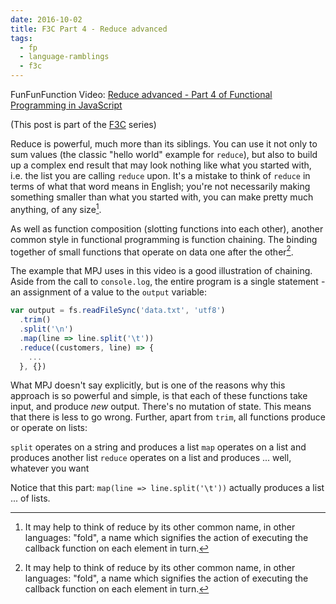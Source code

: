 ```yaml
---
date: 2016-10-02
title: F3C Part 4 - Reduce advanced
tags:
  - fp
  - language-ramblings
  - f3c
---
```

FunFunFunction Video: [Reduce advanced - Part 4 of Functional Programming in JavaScript](https://www.youtube.com/watch?v=1DMolJ2FrNY&index=4&list=PL0zVEGEvSaeEd9hlmCXrk5yUyqUag-n84)

(This post is part of the [F3C](/blog/posts/2016/10/02/f3c-a-funfunfunction-companion-series/) series)

Reduce is powerful, much more than its siblings. You can use it not only to sum values (the classic "hello world" example for `reduce`), but also to build up a complex end result that may look nothing like what you started with, i.e. the list you are calling `reduce` upon. It's a mistake to think of `reduce` in terms of what that word means in English; you're not necessarily making something smaller than what you started with, you can make pretty much anything, of any size[^n].

As well as function composition (slotting functions into each other), another common style in functional programming is function chaining. The binding together of small functions that operate on data one after the other[^n].

The example that MPJ uses in this video is a good illustration of chaining. Aside from the call to `console.log`, the entire program is a single statement - an assignment of a value to the `output` variable:

```javascript
var output = fs.readFileSync('data.txt', 'utf8')
  .trim()
  .split('\n')
  .map(line => line.split('\t'))
  .reduce((customers, line) => {
    ...
  }, {})
```

What MPJ doesn't say explicitly, but is one of the reasons why this approach is so powerful and simple, is that each of these functions take input, and produce *new* output. There's no mutation of state. This means that there is less to go wrong. Further, apart from `trim`, all functions produce or operate on lists:

`split` operates on a string and produces a list
`map` operates on a list and produces another list
`reduce` operates on a list and produces ... well, whatever you want

Notice that this part: `map(line => line.split('\t'))` actually produces a list ... of lists. 

[^n]: It may help to think of reduce by its other common name, in other languages: "fold", a name which signifies the action of executing the callback function on each element in turn.

[^n]: This reminds me of the Unix philosophy of small programs doing one thing well, connected and passing data via a series of pipes.
